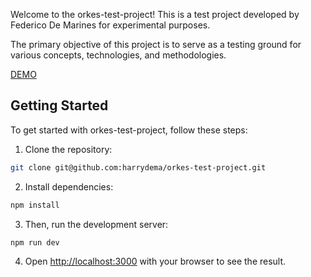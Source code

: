 Welcome to the orkes-test-project! This is a test project developed by Federico De Marines for experimental purposes.

The primary objective of this project is to serve as a testing ground for various concepts, technologies, and methodologies.

[DEMO](https://orkes-test-project.vercel.app/)

## Getting Started

To get started with orkes-test-project, follow these steps:

1. Clone the repository:

```bash
git clone git@github.com:harrydema/orkes-test-project.git
```

2. Install dependencies:

```bash
npm install
```

3. Then, run the development server:

```bash
npm run dev
```

4. Open [http://localhost:3000](http://localhost:3000) with your browser to see the result.
